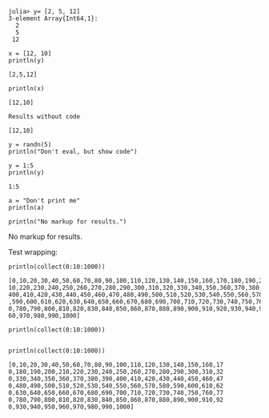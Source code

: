 
~~~~{.julia}
julia> y= [2, 5, 12]
3-element Array{Int64,1}:
  2
  5
 12
~~~~~~~~~~~~~





~~~~{.julia}
x = [12, 10]
println(y)

~~~~~~~~~~~~~


~~~~{.julia}
[2,5,12]
~~~~~~~~~~~~~



~~~~{.julia}
println(x)
~~~~~~~~~~~~~


~~~~{.julia}
[12,10]
~~~~~~~~~~~~~






~~~~{.julia}
Results without code
~~~~~~~~~~~~~



~~~~{.julia}
[12,10]
~~~~~~~~~~~~~






~~~~{.julia}
y = randn(5)
println("Don't eval, but show code")
~~~~~~~~~~~~~





~~~~{.julia}
y = 1:5
println(y)
~~~~~~~~~~~~~


~~~~{.julia}
1:5
~~~~~~~~~~~~~





~~~~{.julia}
a = "Don't print me"
println(a)
~~~~~~~~~~~~~





~~~~{.julia}
println("No markup for results.")
~~~~~~~~~~~~~


No markup for results.




Test wrapping:

~~~~{.julia}
println(collect(0:10:1000))
~~~~~~~~~~~~~


~~~~{.julia}
[0,10,20,30,40,50,60,70,80,90,100,110,120,130,140,150,160,170,180,190,200,2
10,220,230,240,250,260,270,280,290,300,310,320,330,340,350,360,370,380,390,
400,410,420,430,440,450,460,470,480,490,500,510,520,530,540,550,560,570,580
,590,600,610,620,630,640,650,660,670,680,690,700,710,720,730,740,750,760,77
0,780,790,800,810,820,830,840,850,860,870,880,890,900,910,920,930,940,950,9
60,970,980,990,1000]
~~~~~~~~~~~~~





~~~~{.julia}
println(collect(0:10:1000))
~~~~~~~~~~~~~


~~~~{.julia}[0,10,20,30,40,50,60,70,80,90,100,110,120,130,140,150,160,170,180,190,200,210,220,230,240,250,260,270,280,290,300,310,320,330,340,350,360,370,380,390,400,410,420,430,440,450,460,470,480,490,500,510,520,530,540,550,560,570,580,590,600,610,620,630,640,650,660,670,680,690,700,710,720,730,740,750,760,770,780,790,800,810,820,830,840,850,860,870,880,890,900,910,920,930,940,950,960,970,980,990,1000]

~~~~~~~~~~~~~





~~~~{.julia}
println(collect(0:10:1000))
~~~~~~~~~~~~~


~~~~{.julia}
[0,10,20,30,40,50,60,70,80,90,100,110,120,130,140,150,160,17
0,180,190,200,210,220,230,240,250,260,270,280,290,300,310,32
0,330,340,350,360,370,380,390,400,410,420,430,440,450,460,47
0,480,490,500,510,520,530,540,550,560,570,580,590,600,610,62
0,630,640,650,660,670,680,690,700,710,720,730,740,750,760,77
0,780,790,800,810,820,830,840,850,860,870,880,890,900,910,92
0,930,940,950,960,970,980,990,1000]
~~~~~~~~~~~~~


